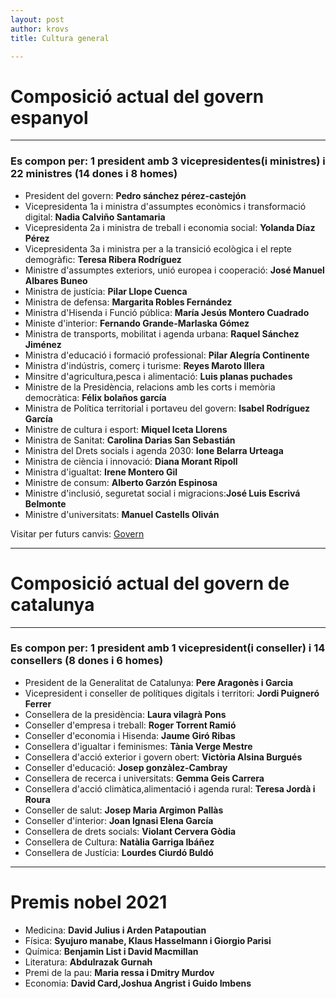 ```yaml
---
layout: post
author: krovs
title: Cultura general

---
```


# Composició actual del govern espanyol #

---

### Es compon per: 1 president amb 3 vicepresidentes(i ministres) i 22 ministres (14 dones i 8 homes) ###

- President del govern: **Pedro sánchez pérez-castejón**
- Vicepresidenta 1a i ministra d'assumptes econòmics i transformació digital: **Nadia Calviño Santamaria**
- Vicepresidenta 2a i ministra de treball i economia social: **Yolanda Díaz Pérez**
- Vicepresidenta 3a i ministra per a la transició ecològica i el repte demogràfic: **Teresa Ribera Rodríguez**
- Ministre d'assumptes exteriors, unió europea i cooperació: **José Manuel Albares Buneo**
- Ministra de justícia: **Pilar Llope Cuenca**
- Ministra de defensa: **Margarita Robles Fernández**
- Ministra d'Hisenda i Funció pública: **María Jesús Montero Cuadrado**
- Ministe d'interior: **Fernando Grande-Marlaska Gómez**
- Ministra de transports, mobilitat i agenda urbana: **Raquel Sánchez Jiménez**
- Ministra d'educació i formació professional: **Pilar Alegría Continente**
- Ministra d'indústris, comerç i turisme: **Reyes Maroto Illera**
- Minsitre d'agricultura,pesca i alimentació: **Luis planas puchades**
- Ministre de la Presidència, relacions amb les corts i memòria democràtica: **Félix bolaños garcía**
- Ministra de Política territorial i portaveu del govern: **Isabel Rodríguez García**
- Ministre de cultura i esport: **Miquel Iceta Llorens**
- Ministra de Sanitat: **Carolina Darias San Sebastián**
- Ministra del Drets socials i agenda 2030: **Ione Belarra Urteaga**
- Ministra de ciència i innovació: **Diana Morant Ripoll**
- Ministra d'igualtat: **Irene Montero Gil**
- Ministre de consum: **Alberto Garzón Espinosa**
- Ministre d'inclusió, seguretat social i migracions:**José Luis Escrivá Belmonte**
- Ministre d'universitats: **Manuel Castells Oliván**


 Visitar per futurs canvis: [Govern](https://www.lamoncloa.gob.es/gobierno/composiciondelgobierno/Paginas/index.aspx "Título opcional del enlace") 

---

# Composició actual del govern de catalunya # 

---

### Es compon per: 1 president amb 1 vicepresident(i conseller) i 14 consellers (8 dones i 6 homes) ###

- President de la Generalitat de Catalunya: **Pere Aragonès i Garcia**
- Vicepresident i conseller de polítiques digitals i territori: **Jordi Puigneró Ferrer**
- Consellera de la presidència: **Laura vilagrà Pons**
- Conseller d'empresa i treball: **Roger Torrent Ramió**
- Conseller d'economia i Hisenda: **Jaume Giró Ribas**
- Consellera d'igualtar i feminismes: **Tània Verge Mestre**
- Consellera d'acció exterior i govern obert: **Victòria Alsina Burgués**
- Conseller d'educació: **Josep gonzàlez-Cambray**
- Consellera de recerca i universitats: **Gemma Geis Carrera**
- Consellera d'acció climàtica,alimentació i agenda rural: **Teresa Jordà i Roura**
- Conseller de salut: **Josep Maria Argimon Pallàs**
- Conseller d'interior: **Joan Ignasi Elena García**
- Consellera de drets socials: **Violant Cervera Gòdia**
- Consellera de Cultura: **Natàlia Garriga Ibáñez**
- Consellera de Justícia: **Lourdes Ciurdó Buldó**

---

# Premis nobel 2021 #

- Medicina: **David Julius i Arden Patapoutian**
- Física: **Syujuro manabe, Klaus Hasselmann i Giorgio Parisi**
- Química: **Benjamin List i David Macmillan**
- Literatura: **Abdulrazak Gurnah**
- Premi de la pau: **Maria ressa i Dmitry Murdov**
- Economia: **David Card,Joshua Angrist i Guido Imbens**
